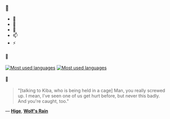 ### 👋

- 🔭
- 🌱
- 💬
- 📫
- ⚡

#### 🧏

[![Most used languages](https://github-readme-stats-aynah.vercel.app/api/top-langs/?username=aynh&theme=solarized-dark&langs_count=6&layout=compact&hide_title=true)](https://github.com/anuraghazra/github-readme-stats#gh-dark-mode-only)
[![Most used languages](https://github-readme-stats-aynah.vercel.app/api/top-langs/?username=aynh&theme=solarized-light&langs_count=6&layout=compact&hide_title=true)](https://github.com/anuraghazra/github-readme-stats#gh-light-mode-only)

#### 💬

> "[talking to Kiba, who is being held in a cage] Man, you really screwed up. I mean, I've seen one of us get hurt before, but never this badly. And you're caught, too."

&mdash; [**Hige**](https://myanimelist.net/character.php?q=Hige&cat=character), [**Wolf's Rain**](https://myanimelist.net/search/all?q=Wolf's%20Rain&cat=all)
